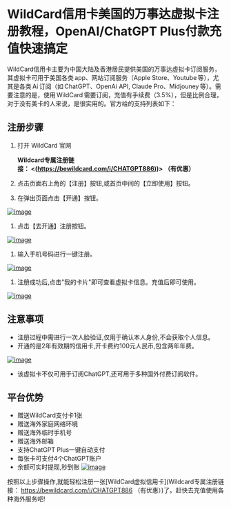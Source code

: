 # WildCard信用卡美国的万事达虚拟卡注册教程，OpenAI/ChatGPT Plus付款充值快速搞定

WildCard信用卡主要为中国大陆及香港居民提供美国的万事达虚拟卡订阅服务，其虚拟卡可用于美国各类 app、网站订阅服务（Apple Store、Youtube 等），尤其是各类 Ai 订阅（如 ChatGPT、OpenAi API, Claude Pro、Midjouney 等）。需要注意的是，使用 WildCard 需要订阅，充值有手续费（3.5%），但是比例合理，对于没有美卡的人来说，是很实用的。官方给的支持列表如下：

## 注册步骤

1.  打开 WildCard 官网

    **Wildcard专属注册链接： <(https://bewildcard.com/i/CHATGPT886))> （有优惠）**
2.  点击页面右上角的【注册】按钮,或首页中间的【立即使用】按钮。



1.  在弹出页面点击【开通】按钮。

[![image](https://private-user-images.githubusercontent.com/177536994/363452515-92cb7dcd-0fbb-4a67-b7db-717de5c26462.png "image")](https://private-user-images.githubusercontent.com/177536994/363452515-92cb7dcd-0fbb-4a67-b7db-717de5c26462.png?)

1.  点击【去开通】注册按钮。

[![image](https://private-user-images.githubusercontent.com/177536994/363452519-26ff032b-3a11-420f-a6ad-d51888f2bec6.png?jwt=eyJhbGciOiJIUzI1NiIsInR5cCI6IkpXVCJ9.eyJpc3MiOiJnaXRodWIuY29tIiwiYXVkIjoicmF3LmdpdGh1YnVzZXJjb250ZW50LmNvbSIsImtleSI6ImtleTUiLCJleHAiOjE3MzI3MTI2NjYsIm5iZiI6MTczMjcxMjM2NiwicGF0aCI6Ii8xNzc1MzY5OTQvMzYzNDUyNTE5LTI2ZmYwMzJiLTNhMTEtNDIwZi1hNmFkLWQ1MTg4OGYyYmVjNi5wbmc_WC1BbXotQWxnb3JpdGhtPUFXUzQtSE1BQy1TSEEyNTYmWC1BbXotQ3JlZGVudGlhbD1BS0lBVkNPRFlMU0E1M1BRSzRaQSUyRjIwMjQxMTI3JTJGdXMtZWFzdC0xJTJGczMlMkZhd3M0X3JlcXVlc3QmWC1BbXotRGF0ZT0yMDI0MTEyN1QxMjU5MjZaJlgtQW16LUV4cGlyZXM9MzAwJlgtQW16LVNpZ25hdHVyZT1mOTRkMzkyNDZkZDkzMjc5ODZhMzkyMmM4ZDRhYTEwYzUwZmY0Y2FiM2ZiNDlkMjc2ZmJjMjVhZGQ1NzI2NDc3JlgtQW16LVNpZ25lZEhlYWRlcnM9aG9zdCJ9.vQlQlwK7A3W9pk8ASdsnPZ2oiTUOuLkXuBudSpDBe_4 "image")](https://private-user-images.githubusercontent.com/177536994/363452519-26ff032b-3a11-420f-a6ad-d51888f2bec6.png?jwt=eyJhbGciOiJIUzI1NiIsInR5cCI6IkpXVCJ9.eyJpc3MiOiJnaXRodWIuY29tIiwiYXVkIjoicmF3LmdpdGh1YnVzZXJjb250ZW50LmNvbSIsImtleSI6ImtleTUiLCJleHAiOjE3MzI3MTI2NjYsIm5iZiI6MTczMjcxMjM2NiwicGF0aCI6Ii8xNzc1MzY5OTQvMzYzNDUyNTE5LTI2ZmYwMzJiLTNhMTEtNDIwZi1hNmFkLWQ1MTg4OGYyYmVjNi5wbmc_WC1BbXotQWxnb3JpdGhtPUFXUzQtSE1BQy1TSEEyNTYmWC1BbXotQ3JlZGVudGlhbD1BS0lBVkNPRFlMU0E1M1BRSzRaQSUyRjIwMjQxMTI3JTJGdXMtZWFzdC0xJTJGczMlMkZhd3M0X3JlcXVlc3QmWC1BbXotRGF0ZT0yMDI0MTEyN1QxMjU5MjZaJlgtQW16LUV4cGlyZXM9MzAwJlgtQW16LVNpZ25hdHVyZT1mOTRkMzkyNDZkZDkzMjc5ODZhMzkyMmM4ZDRhYTEwYzUwZmY0Y2FiM2ZiNDlkMjc2ZmJjMjVhZGQ1NzI2NDc3JlgtQW16LVNpZ25lZEhlYWRlcnM9aG9zdCJ9.vQlQlwK7A3W9pk8ASdsnPZ2oiTUOuLkXuBudSpDBe_4)

1.  输入手机号码进行一键注册。

[![image](https://private-user-images.githubusercontent.com/177536994/363452523-4ae6a459-290b-4bd7-8099-c73bb42be307.png?jwt=eyJhbGciOiJIUzI1NiIsInR5cCI6IkpXVCJ9.eyJpc3MiOiJnaXRodWIuY29tIiwiYXVkIjoicmF3LmdpdGh1YnVzZXJjb250ZW50LmNvbSIsImtleSI6ImtleTUiLCJleHAiOjE3MzI3MTI2NjYsIm5iZiI6MTczMjcxMjM2NiwicGF0aCI6Ii8xNzc1MzY5OTQvMzYzNDUyNTIzLTRhZTZhNDU5LTI5MGItNGJkNy04MDk5LWM3M2JiNDJiZTMwNy5wbmc_WC1BbXotQWxnb3JpdGhtPUFXUzQtSE1BQy1TSEEyNTYmWC1BbXotQ3JlZGVudGlhbD1BS0lBVkNPRFlMU0E1M1BRSzRaQSUyRjIwMjQxMTI3JTJGdXMtZWFzdC0xJTJGczMlMkZhd3M0X3JlcXVlc3QmWC1BbXotRGF0ZT0yMDI0MTEyN1QxMjU5MjZaJlgtQW16LUV4cGlyZXM9MzAwJlgtQW16LVNpZ25hdHVyZT04M2NjZmRhNjM3MGI5Mzg3NzYwY2U1ODZhM2IzMWI1M2MwY2ZjNGQ4NjUwODA3MmVmNzg2Yjg3NGZiNDMxYTAyJlgtQW16LVNpZ25lZEhlYWRlcnM9aG9zdCJ9.3SozIYNfjAotYFlQr6xrrtga-u8TH3cFy91bidiqAAg "image")](https://private-user-images.githubusercontent.com/177536994/363452523-4ae6a459-290b-4bd7-8099-c73bb42be307.png?jwt=eyJhbGciOiJIUzI1NiIsInR5cCI6IkpXVCJ9.eyJpc3MiOiJnaXRodWIuY29tIiwiYXVkIjoicmF3LmdpdGh1YnVzZXJjb250ZW50LmNvbSIsImtleSI6ImtleTUiLCJleHAiOjE3MzI3MTI2NjYsIm5iZiI6MTczMjcxMjM2NiwicGF0aCI6Ii8xNzc1MzY5OTQvMzYzNDUyNTIzLTRhZTZhNDU5LTI5MGItNGJkNy04MDk5LWM3M2JiNDJiZTMwNy5wbmc_WC1BbXotQWxnb3JpdGhtPUFXUzQtSE1BQy1TSEEyNTYmWC1BbXotQ3JlZGVudGlhbD1BS0lBVkNPRFlMU0E1M1BRSzRaQSUyRjIwMjQxMTI3JTJGdXMtZWFzdC0xJTJGczMlMkZhd3M0X3JlcXVlc3QmWC1BbXotRGF0ZT0yMDI0MTEyN1QxMjU5MjZaJlgtQW16LUV4cGlyZXM9MzAwJlgtQW16LVNpZ25hdHVyZT04M2NjZmRhNjM3MGI5Mzg3NzYwY2U1ODZhM2IzMWI1M2MwY2ZjNGQ4NjUwODA3MmVmNzg2Yjg3NGZiNDMxYTAyJlgtQW16LVNpZ25lZEhlYWRlcnM9aG9zdCJ9.3SozIYNfjAotYFlQr6xrrtga-u8TH3cFy91bidiqAAg)

1.  注册成功后,点击"我的卡片"即可查看虚拟卡信息。充值后即可使用。

[![image](https://private-user-images.githubusercontent.com/177536994/363452529-d3656d26-4c25-4292-9c3d-96ed74337833.png?jwt=eyJhbGciOiJIUzI1NiIsInR5cCI6IkpXVCJ9.eyJpc3MiOiJnaXRodWIuY29tIiwiYXVkIjoicmF3LmdpdGh1YnVzZXJjb250ZW50LmNvbSIsImtleSI6ImtleTUiLCJleHAiOjE3MzI3MTI2NjYsIm5iZiI6MTczMjcxMjM2NiwicGF0aCI6Ii8xNzc1MzY5OTQvMzYzNDUyNTI5LWQzNjU2ZDI2LTRjMjUtNDI5Mi05YzNkLTk2ZWQ3NDMzNzgzMy5wbmc_WC1BbXotQWxnb3JpdGhtPUFXUzQtSE1BQy1TSEEyNTYmWC1BbXotQ3JlZGVudGlhbD1BS0lBVkNPRFlMU0E1M1BRSzRaQSUyRjIwMjQxMTI3JTJGdXMtZWFzdC0xJTJGczMlMkZhd3M0X3JlcXVlc3QmWC1BbXotRGF0ZT0yMDI0MTEyN1QxMjU5MjZaJlgtQW16LUV4cGlyZXM9MzAwJlgtQW16LVNpZ25hdHVyZT1mZTMxZDVlNmJkZTEzYTgzOGRmNWY1ZjQ2YzVkNDQwOTY3MGI3ZGZlYWI2NDYyNzRmMDdhMGQ0NzhlNzRjN2YxJlgtQW16LVNpZ25lZEhlYWRlcnM9aG9zdCJ9.kBZsgwAIAGjAcE1yaodIUgW1qKHXC8Fic2Ymlywc8do "image")](https://private-user-images.githubusercontent.com/177536994/363452529-d3656d26-4c25-4292-9c3d-96ed74337833.png?jwt=eyJhbGciOiJIUzI1NiIsInR5cCI6IkpXVCJ9.eyJpc3MiOiJnaXRodWIuY29tIiwiYXVkIjoicmF3LmdpdGh1YnVzZXJjb250ZW50LmNvbSIsImtleSI6ImtleTUiLCJleHAiOjE3MzI3MTI2NjYsIm5iZiI6MTczMjcxMjM2NiwicGF0aCI6Ii8xNzc1MzY5OTQvMzYzNDUyNTI5LWQzNjU2ZDI2LTRjMjUtNDI5Mi05YzNkLTk2ZWQ3NDMzNzgzMy5wbmc_WC1BbXotQWxnb3JpdGhtPUFXUzQtSE1BQy1TSEEyNTYmWC1BbXotQ3JlZGVudGlhbD1BS0lBVkNPRFlMU0E1M1BRSzRaQSUyRjIwMjQxMTI3JTJGdXMtZWFzdC0xJTJGczMlMkZhd3M0X3JlcXVlc3QmWC1BbXotRGF0ZT0yMDI0MTEyN1QxMjU5MjZaJlgtQW16LUV4cGlyZXM9MzAwJlgtQW16LVNpZ25hdHVyZT1mZTMxZDVlNmJkZTEzYTgzOGRmNWY1ZjQ2YzVkNDQwOTY3MGI3ZGZlYWI2NDYyNzRmMDdhMGQ0NzhlNzRjN2YxJlgtQW16LVNpZ25lZEhlYWRlcnM9aG9zdCJ9.kBZsgwAIAGjAcE1yaodIUgW1qKHXC8Fic2Ymlywc8do)

## 注意事项

*   注册过程中需进行一次人脸验证,仅用于确认本人身份,不会获取个人信息。
*   开通的是2年有效期的信用卡,开卡费约100元人民币,包含两年年费。

[![image](https://private-user-images.githubusercontent.com/177536994/363452537-4de4cb1c-96fe-4e54-885c-886b276c26e9.png?jwt=eyJhbGciOiJIUzI1NiIsInR5cCI6IkpXVCJ9.eyJpc3MiOiJnaXRodWIuY29tIiwiYXVkIjoicmF3LmdpdGh1YnVzZXJjb250ZW50LmNvbSIsImtleSI6ImtleTUiLCJleHAiOjE3MzI3MTI2NjYsIm5iZiI6MTczMjcxMjM2NiwicGF0aCI6Ii8xNzc1MzY5OTQvMzYzNDUyNTM3LTRkZTRjYjFjLTk2ZmUtNGU1NC04ODVjLTg4NmIyNzZjMjZlOS5wbmc_WC1BbXotQWxnb3JpdGhtPUFXUzQtSE1BQy1TSEEyNTYmWC1BbXotQ3JlZGVudGlhbD1BS0lBVkNPRFlMU0E1M1BRSzRaQSUyRjIwMjQxMTI3JTJGdXMtZWFzdC0xJTJGczMlMkZhd3M0X3JlcXVlc3QmWC1BbXotRGF0ZT0yMDI0MTEyN1QxMjU5MjZaJlgtQW16LUV4cGlyZXM9MzAwJlgtQW16LVNpZ25hdHVyZT1lZGZhYWRmZTU4YTkyZWYwMzJiYzQzYjQyNTZjNWRlOWFjZDdiOTliODk5NWFmZjBiMzUzOWEwOTdhNTYzM2FlJlgtQW16LVNpZ25lZEhlYWRlcnM9aG9zdCJ9.cvkVnHjubS7pAl2eyH2FYJG8zuWPszqqjeuKNULl9UQ "image")](https://private-user-images.githubusercontent.com/177536994/363452537-4de4cb1c-96fe-4e54-885c-886b276c26e9.png?jwt=eyJhbGciOiJIUzI1NiIsInR5cCI6IkpXVCJ9.eyJpc3MiOiJnaXRodWIuY29tIiwiYXVkIjoicmF3LmdpdGh1YnVzZXJjb250ZW50LmNvbSIsImtleSI6ImtleTUiLCJleHAiOjE3MzI3MTI2NjYsIm5iZiI6MTczMjcxMjM2NiwicGF0aCI6Ii8xNzc1MzY5OTQvMzYzNDUyNTM3LTRkZTRjYjFjLTk2ZmUtNGU1NC04ODVjLTg4NmIyNzZjMjZlOS5wbmc_WC1BbXotQWxnb3JpdGhtPUFXUzQtSE1BQy1TSEEyNTYmWC1BbXotQ3JlZGVudGlhbD1BS0lBVkNPRFlMU0E1M1BRSzRaQSUyRjIwMjQxMTI3JTJGdXMtZWFzdC0xJTJGczMlMkZhd3M0X3JlcXVlc3QmWC1BbXotRGF0ZT0yMDI0MTEyN1QxMjU5MjZaJlgtQW16LUV4cGlyZXM9MzAwJlgtQW16LVNpZ25hdHVyZT1lZGZhYWRmZTU4YTkyZWYwMzJiYzQzYjQyNTZjNWRlOWFjZDdiOTliODk5NWFmZjBiMzUzOWEwOTdhNTYzM2FlJlgtQW16LVNpZ25lZEhlYWRlcnM9aG9zdCJ9.cvkVnHjubS7pAl2eyH2FYJG8zuWPszqqjeuKNULl9UQ)

*   该虚拟卡不仅可用于订阅ChatGPT,还可用于多种国外付费订阅软件。

## 平台优势

*   赠送WildCard支付卡1张
*   赠送海外家庭网络环境
*   赠送海外临时手机号
*   赠送海外邮箱
*   支持ChatGPT Plus一键自动支付
*   每张卡可支付4个ChatGPT账户
*   余额可实时提现,秒到账 [![image](https://private-user-images.githubusercontent.com/177536994/363452549-056b7834-07a1-436f-93e9-6ecaa3afd12e.png?jwt=eyJhbGciOiJIUzI1NiIsInR5cCI6IkpXVCJ9.eyJpc3MiOiJnaXRodWIuY29tIiwiYXVkIjoicmF3LmdpdGh1YnVzZXJjb250ZW50LmNvbSIsImtleSI6ImtleTUiLCJleHAiOjE3MzI3MTI2NjYsIm5iZiI6MTczMjcxMjM2NiwicGF0aCI6Ii8xNzc1MzY5OTQvMzYzNDUyNTQ5LTA1NmI3ODM0LTA3YTEtNDM2Zi05M2U5LTZlY2FhM2FmZDEyZS5wbmc_WC1BbXotQWxnb3JpdGhtPUFXUzQtSE1BQy1TSEEyNTYmWC1BbXotQ3JlZGVudGlhbD1BS0lBVkNPRFlMU0E1M1BRSzRaQSUyRjIwMjQxMTI3JTJGdXMtZWFzdC0xJTJGczMlMkZhd3M0X3JlcXVlc3QmWC1BbXotRGF0ZT0yMDI0MTEyN1QxMjU5MjZaJlgtQW16LUV4cGlyZXM9MzAwJlgtQW16LVNpZ25hdHVyZT1iYmE0MGJmZTU4MjgzYzE0NWIwYmQ3NzIwM2E2OTgxNDVkMjFhNjdmNDUxYzhmMGIzMGUxOWY3NzEzYmJiZDBhJlgtQW16LVNpZ25lZEhlYWRlcnM9aG9zdCJ9.AMLQZ27ykddnGUOgdSDd18L3b4F49ianQzBDDYORR0k "image")](https://private-user-images.githubusercontent.com/177536994/363452549-056b7834-07a1-436f-93e9-6ecaa3afd12e.png?jwt=eyJhbGciOiJIUzI1NiIsInR5cCI6IkpXVCJ9.eyJpc3MiOiJnaXRodWIuY29tIiwiYXVkIjoicmF3LmdpdGh1YnVzZXJjb250ZW50LmNvbSIsImtleSI6ImtleTUiLCJleHAiOjE3MzI3MTI2NjYsIm5iZiI6MTczMjcxMjM2NiwicGF0aCI6Ii8xNzc1MzY5OTQvMzYzNDUyNTQ5LTA1NmI3ODM0LTA3YTEtNDM2Zi05M2U5LTZlY2FhM2FmZDEyZS5wbmc_WC1BbXotQWxnb3JpdGhtPUFXUzQtSE1BQy1TSEEyNTYmWC1BbXotQ3JlZGVudGlhbD1BS0lBVkNPRFlMU0E1M1BRSzRaQSUyRjIwMjQxMTI3JTJGdXMtZWFzdC0xJTJGczMlMkZhd3M0X3JlcXVlc3QmWC1BbXotRGF0ZT0yMDI0MTEyN1QxMjU5MjZaJlgtQW16LUV4cGlyZXM9MzAwJlgtQW16LVNpZ25hdHVyZT1iYmE0MGJmZTU4MjgzYzE0NWIwYmQ3NzIwM2E2OTgxNDVkMjFhNjdmNDUxYzhmMGIzMGUxOWY3NzEzYmJiZDBhJlgtQW16LVNpZ25lZEhlYWRlcnM9aG9zdCJ9.AMLQZ27ykddnGUOgdSDd18L3b4F49ianQzBDDYORR0k)

按照以上步骤操作,就能轻松注册一张[WildCard虚拟信用卡](Wildcard专属注册链接： https://bewildcard.com/i/CHATGPT886 （有优惠）)了。赶快去充值使用各种海外服务吧!
